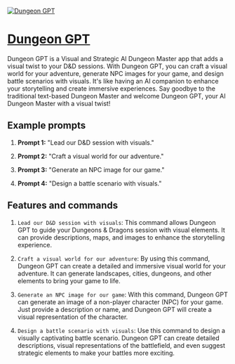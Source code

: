 [![Dungeon GPT](https://files.oaiusercontent.com/file-LCvqWWDdoMFkjQov0x8G2uSB?se=2123-10-18T14%3A58%3A15Z&sp=r&sv=2021-08-06&sr=b&rscc=max-age%3D31536000%2C%20immutable&rscd=attachment%3B%20filename%3D3f84b13a-22ef-439e-92c2-03ca5dadd251.png&sig=A82mahn2nR76K3xvgDQPbA4dZfer1pOWAomSp9YJuQg%3D)](https://chat.openai.com/g/g-c0ZQgy5RT-dungeon-gpt)

# [Dungeon GPT](https://chat.openai.com/g/g-c0ZQgy5RT-dungeon-gpt)

Dungeon GPT is a Visual and Strategic AI Dungeon Master app that adds a visual twist to your D&D sessions. With Dungeon GPT, you can craft a visual world for your adventure, generate NPC images for your game, and design battle scenarios with visuals. It's like having an AI companion to enhance your storytelling and create immersive experiences. Say goodbye to the traditional text-based Dungeon Master and welcome Dungeon GPT, your AI Dungeon Master with a visual twist!

## Example prompts

1. **Prompt 1:** "Lead our D&D session with visuals."

2. **Prompt 2:** "Craft a visual world for our adventure."

3. **Prompt 3:** "Generate an NPC image for our game."

4. **Prompt 4:** "Design a battle scenario with visuals."


## Features and commands

1. `Lead our D&D session with visuals`: This command allows Dungeon GPT to guide your Dungeons & Dragons session with visual elements. It can provide descriptions, maps, and images to enhance the storytelling experience.

2. `Craft a visual world for our adventure`: By using this command, Dungeon GPT can create a detailed and immersive visual world for your adventure. It can generate landscapes, cities, dungeons, and other elements to bring your game to life.

3. `Generate an NPC image for our game`: With this command, Dungeon GPT can generate an image of a non-player character (NPC) for your game. Just provide a description or name, and Dungeon GPT will create a visual representation of the character.

4. `Design a battle scenario with visuals`: Use this command to design a visually captivating battle scenario. Dungeon GPT can create detailed descriptions, visual representations of the battlefield, and even suggest strategic elements to make your battles more exciting.